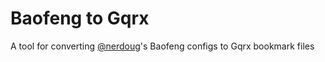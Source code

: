 # Baofeng to Gqrx

A tool for converting [@nerdoug](https://github.com/nerdoug)'s Baofeng configs to Gqrx bookmark files
